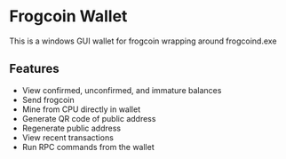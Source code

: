 # Frogcoin Wallet
This is a windows GUI wallet for frogcoin wrapping around frogcoind.exe

## Features
* View confirmed, unconfirmed, and immature balances
* Send frogcoin
* Mine from CPU directly in wallet
* Generate QR code of public address
* Regenerate public address
* View recent transactions
* Run RPC commands from the wallet
